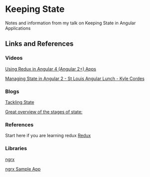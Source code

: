 # Keeping State
Notes and information from my talk on Keeping State in Angular Applications

## Links and References 
### Videos
[Using Redux in Angular 4 (Angular 2+) Apps](https://www.youtube.com/watch?v=UEcdQR-NoNA&list=PLTEFOm9L8m89KkKQmbx34KhluJdaD68OF&index=1)

[Managing State in Angular 2 - St Louis Angular Lunch - Kyle Cordes](https://www.youtube.com/watch?v=eBLTz8QRg4Q)

### Blogs
[Tackling State](https://vsavkin.com/managing-state-in-angular-2-applications-caf78d123d02)

[Great overview of the stages of state:](https://blog.oasisdigital.com/2016/managing-state-angular-2/)

### References
Start here if you are learning redux
[Redux](http://redux.js.org)


### Libraries
[ngrx](https://github.com/ngrx)

[ngrx Sample App](https://github.com/ngrx/example-app/tree/master/src/app)
